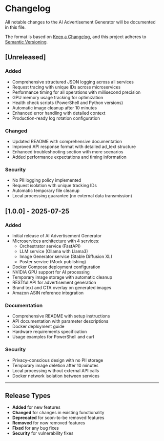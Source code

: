 # Changelog

All notable changes to the AI Advertisement Generator will be documented in this file.

The format is based on [Keep a Changelog](https://keepachangelog.com/en/1.0.0/),
and this project adheres to [Semantic Versioning](https://semver.org/spec/v2.0.0.html).

## [Unreleased]

### Added
- Comprehensive structured JSON logging across all services
- Request tracing with unique IDs across microservices  
- Performance timing for all operations with millisecond precision
- GPU memory usage tracking for optimization
- Health check scripts (PowerShell and Python versions)
- Automatic image cleanup after 10 minutes
- Enhanced error handling with detailed context
- Production-ready log rotation configuration

### Changed
- Updated README with comprehensive documentation
- Improved API response format with detailed ad_text structure
- Enhanced troubleshooting section with more scenarios
- Added performance expectations and timing information

### Security
- No PII logging policy implemented
- Request isolation with unique tracking IDs
- Automatic temporary file cleanup
- Local processing guarantee (no external data transmission)

## [1.0.0] - 2025-07-25

### Added
- Initial release of AI Advertisement Generator
- Microservices architecture with 4 services:
  - Orchestrator service (FastAPI)
  - LLM service (Ollama with Llama3)
  - Image Generator service (Stable Diffusion XL)
  - Poster service (Mock publishing)
- Docker Compose deployment configuration
- NVIDIA GPU support for AI processing
- Temporary image storage with automatic cleanup
- RESTful API for advertisement generation
- Brand text and CTA overlay on generated images
- Amazon ASIN reference integration

### Documentation
- Comprehensive README with setup instructions
- API documentation with parameter descriptions
- Docker deployment guide
- Hardware requirements specification
- Usage examples for PowerShell and curl

### Security
- Privacy-conscious design with no PII storage
- Temporary image deletion after 10 minutes
- Local processing without external API calls
- Docker network isolation between services

---

## Release Types

- **Added** for new features
- **Changed** for changes in existing functionality
- **Deprecated** for soon-to-be removed features
- **Removed** for now removed features
- **Fixed** for any bug fixes
- **Security** for vulnerability fixes
